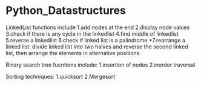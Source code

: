 # Python_Datastructures

LinkedList functions include 
  1.add nodes at the end
  2.display node values
  3.check if there is any cycle in the linkedlist
  4.find middle of linkedlist
  5.reverse a linkedlist
  6.check if linked list is a palindrome
  *7.rearrange a linked list:
        divide linked list into two halves and reverse the second linked list, then arrange the elements in alternative positions.
   
  
 
Binary search tree fucntions include:
  1.insertion of nodes
  2.inorder traversal
  


Sorting techniques:
  1.quicksort 
  2.Mergesort
  
  
  
  
  
  
 
 
  
